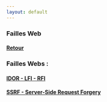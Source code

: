 ```yaml
---
layout: default
---
```


### Failles Web

#### [Retour](../index.md)

### Failles Webs : 
#### [IDOR - LFI - RFI](pages/web/idor-lfi-rfi.md)
#### [SSRF - Server-Side Request Forgery](pages/web/ssrf.md)